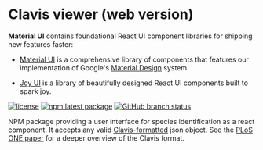 # Clavis viewer (web version)

**Material UI** contains foundational React UI component libraries for shipping new features faster:

- [Material UI](https://mui.com/material-ui/) is a comprehensive library of components that features our implementation of Google's [Material Design](https://m2.material.io/design/introduction/) system.

- [Joy UI](https://mui.com/joy-ui/getting-started/) is a library of beautifully designed React UI components built to spark joy.


[![license](https://img.shields.io/badge/license-MIT-blue.svg)](https://github.com/artsdatabanken/Clavis-viewer-web/blob/HEAD/LICENSE)
[![npm latest package](https://img.shields.io/npm/v/@artsdatabanken/clavis-viewer-web/latest.svg)](https://www.npmjs.com/package/@artsdatabanken/clavis-viewer-web)
[![GitHub branch status](https://img.shields.io/github/checks-status/artsdatabanken/Clavis-viewer-web/HEAD)](https://github.com/artsdatabanken/Clavis-viewer-web/commits/HEAD/)


NPM package providing a user interface for species identification as a react component. It accepts any valid [Clavis-formatted](https://github.com/Artsdatabanken/Clavis) json object. See the [PLoS ONE paper](https://doi.org/10.1371/journal.pone.0277752) for a deeper overview of the Clavis format.